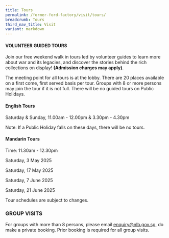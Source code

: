 ```yaml
---
title: Tours
permalink: /former-ford-factory/visit/tours/
breadcrumb: Tours
third_nav_title: Visit
variant: markdown
---
```

#### VOLUNTEER GUIDED TOURS

Join our  free weekend walk in tours led by volunteer guides to learn more about war and its legacies, and discover the stories behind the rich collections on display!   **(Admission charges may apply)**.

The meeting point for all tours is at the lobby.  There are 20 places available on a first come, first served basis per tour.  Groups with 8 or more persons may join the tour if it is not full. There will be no guided tours on Public Holidays.  

#### **English Tours**
Saturday & Sunday, 11.00am - 12.00pm 
& 3.30pm - 4.30pm

Note: If a Public Holiday falls on these days,
there will be no tours.

#### **Mandarin Tours**
Time: 11.30am - 12.30pm

Saturday, 3 May 2025

Saturday, 17 May 2025

Saturday, 7 June 2025

Saturday, 21 June 2025

Tour schedules are subject to changes.

### GROUP VISITS

For groups with more than 8 persons, please email enquiry@nlb.gov.sg, do make a private booking. Prior booking is required for all group visits.